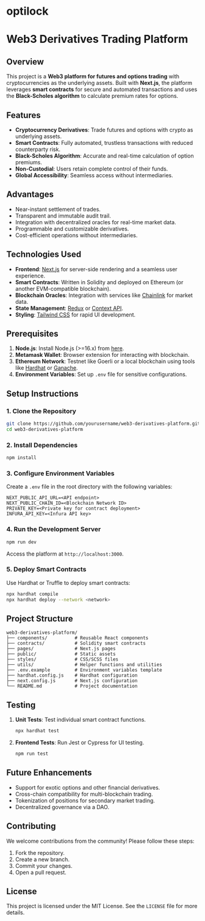 # optilock
# Web3 Derivatives Trading Platform

## Overview
This project is a **Web3 platform for futures and options trading** with cryptocurrencies as the underlying assets. Built with **Next.js**, the platform leverages **smart contracts** for secure and automated transactions and uses the **Black-Scholes algorithm** to calculate premium rates for options.

## Features
- **Cryptocurrency Derivatives**: Trade futures and options with crypto as underlying assets.
- **Smart Contracts**: Fully automated, trustless transactions with reduced counterparty risk.
- **Black-Scholes Algorithm**: Accurate and real-time calculation of option premiums.
- **Non-Custodial**: Users retain complete control of their funds.
- **Global Accessibility**: Seamless access without intermediaries.

## Advantages
- Near-instant settlement of trades.
- Transparent and immutable audit trail.
- Integration with decentralized oracles for real-time market data.
- Programmable and customizable derivatives.
- Cost-efficient operations without intermediaries.

## Technologies Used
- **Frontend**: [Next.js](https://nextjs.org/) for server-side rendering and a seamless user experience.
- **Smart Contracts**: Written in Solidity and deployed on Ethereum (or another EVM-compatible blockchain).
- **Blockchain Oracles**: Integration with services like [Chainlink](https://chain.link/) for market data.
- **State Management**: [Redux](https://redux.js.org/) or [Context API](https://reactjs.org/docs/context.html).
- **Styling**: [Tailwind CSS](https://tailwindcss.com/) for rapid UI development.

## Prerequisites
1. **Node.js**: Install Node.js (>=16.x) from [here](https://nodejs.org/).
2. **Metamask Wallet**: Browser extension for interacting with blockchain.
3. **Ethereum Network**: Testnet like Goerli or a local blockchain using tools like [Hardhat](https://hardhat.org/) or [Ganache](https://trufflesuite.com/ganache/).
4. **Environment Variables**: Set up `.env` file for sensitive configurations.

## Setup Instructions

### 1. Clone the Repository
```bash
git clone https://github.com/yourusername/web3-derivatives-platform.git
cd web3-derivatives-platform
```

### 2. Install Dependencies
```bash
npm install
```

### 3. Configure Environment Variables
Create a `.env` file in the root directory with the following variables:
```env
NEXT_PUBLIC_API_URL=<API endpoint>
NEXT_PUBLIC_CHAIN_ID=<Blockchain Network ID>
PRIVATE_KEY=<Private key for contract deployment>
INFURA_API_KEY=<Infura API key>
```

### 4. Run the Development Server
```bash
npm run dev
```
Access the platform at `http://localhost:3000`.

### 5. Deploy Smart Contracts
Use Hardhat or Truffle to deploy smart contracts:
```bash
npx hardhat compile
npx hardhat deploy --network <network>
```

## Project Structure
```
web3-derivatives-platform/
├── components/          # Reusable React components
├── contracts/           # Solidity smart contracts
├── pages/               # Next.js pages
├── public/              # Static assets
├── styles/              # CSS/SCSS files
├── utils/               # Helper functions and utilities
├── .env.example         # Environment variables template
├── hardhat.config.js    # Hardhat configuration
├── next.config.js       # Next.js configuration
└── README.md            # Project documentation
```

## Testing
1. **Unit Tests**: Test individual smart contract functions.
   ```bash
   npx hardhat test
   ```
2. **Frontend Tests**: Run Jest or Cypress for UI testing.
   ```bash
   npm run test
   ```

## Future Enhancements
- Support for exotic options and other financial derivatives.
- Cross-chain compatibility for multi-blockchain trading.
- Tokenization of positions for secondary market trading.
- Decentralized governance via a DAO.

## Contributing
We welcome contributions from the community! Please follow these steps:
1. Fork the repository.
2. Create a new branch.
3. Commit your changes.
4. Open a pull request.

## License
This project is licensed under the MIT License. See the `LICENSE` file for more details.
